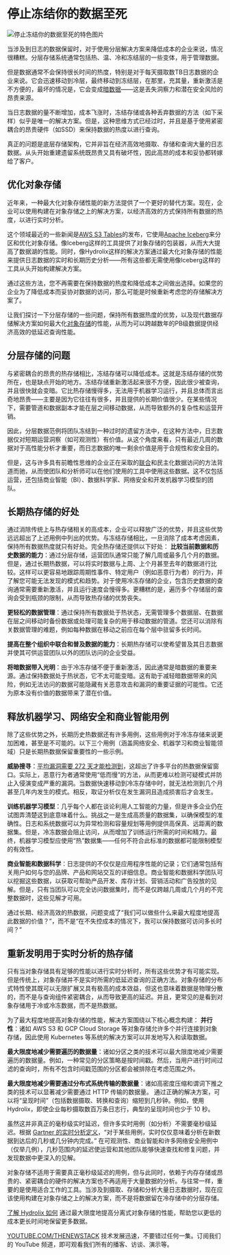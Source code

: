 # 停止冻结你的数据至死

![停止冻结你的数据至死的特色图片](https://cdn.thenewstack.io/media/2025/02/4304c1c4-icecave1-1024x576.jpg)

当涉及到日志的数据保留时，对于使用分层解决方案来降低成本的企业来说，情况很糟糕。分层存储系统通常包括热、温、冷和冻结层的一些变体，用于管理数据。

但是数据通常不会保持很长时间的热度，特别是对于每天摄取数TB日志数据的企业来说。它会迅速移动到冷层，最终移动到冻结层，在那里，充其量，重新激活是不方便的，最坏的情况是，它会变成[暗数据](https://hydrolix.io/blog/cybersecurity-and-dark-data/)——这是丢失洞察力和潜在安全风险的昂贵来源。

当日志数据的量不断增加，成本飞涨时，冻结存储或各种丢弃数据的方法（如下采样）似乎是唯一的解决方案。但是，这种思维方式已经过时，并且是基于使用紧密耦合的昂贵硬件（如SSD）来保持数据的热度以进行查询。

真正的问题是底层存储架构，它并非旨在经济高效地摄取、存储和查询大量的日志数据。从头开始重建遗留系统既昂贵又具有破坏性，因此高昂的成本和妥协都转嫁给了客户。

## 优化对象存储

近年来，一种最大化对象存储性能的新方法提供了一个更好的替代方案。现在，企业可以使用构建在对象存储之上的解决方案，以经济高效的方式保持所有数据的热度，以进行实时分析。

这个领域最近的一些新闻是[AWS S3 Tables](https://thenewstack.io/aws-debuts-a-distributed-sql-database-s3-tables-for-iceberg/)的发布，它使用[Apache Iceberg](https://thenewstack.io/snowflake-databricks-and-the-fight-for-apache-iceberg-tables/)来分区和优化对象存储。像Iceberg这样的工具提供了对象存储的包装器，从而大大提高了数据湖的性能。同时，像Hydrolix这样的解决方案通过最大化对象存储的性能来提供日志数据的实时和长期历史分析——所有这些都无需使用像Iceberg这样的工具从头开始构建解决方案。

通过这些方法，您不再需要在保持数据的热度和降低成本之间做出选择。如果您的企业为了降低成本而妥协对数据的访问，那么可能是时候重新考虑您的存储解决方案了。

让我们探讨一下分层存储的一些问题，保持所有数据热度的优势，以及现代数据存储解决方案如何最大化[对象存储](https://thenewstack.io/the-architects-guide-to-open-table-formats-and-object-storage/)的性能，从而为可以跨越数年的PB级数据提供经济高效的低延迟查询性能。

## 分层存储的问题

与紧密耦合的昂贵的热存储相比，冻结存储可以降低成本。这就是冻结存储的优势所在，也是缺点开始的地方。冻结存储重新激活起来很不方便，因此很少被查询，并且很快就会变暗。它比热存储慢得多，无法用于机器学习运行，并且总体而言出奇地昂贵——主要是因为它往往有很多，并且提供的长期价值很少。在某些情况下，需要管道和数据副本才能在层之间移动数据，从而导致额外的复杂性和运营开销。

因此，分层数据范例将团队冻结到一种过时的遗留方法中，在这种方法中，日志数据仅对短期运营洞察（如可观测性）有价值。从这个角度来看，只有最近几周的数据对于高性能分析才重要，而日志数据的唯一剩余价值是用于合规性和安全目的。

但是，这与许多具有前瞻性思维的企业正在采取的[联合](https://thenewstack.io/observability-isnt-enough-its-time-to-federate-log-data/)和民主化数据访问的方法背道而驰，从而使团队和分析师可以在他们使用的工具中使用这些数据。这不仅包括运营，还包括商业智能（BI）、数据科学家、网络安全和开发机器学习模型的团队。

## 长期热存储的好处

通过消除传统上与热存储相关的高成本，企业可以释放广泛的优势，并且这些优势远远超出了上述用例中列出的优势。与冻结存储相比，一旦消除了成本考虑因素，保持所有数据热度就只有好处。完全热存储还提供以下好处：
**比较当前数据和历史数据的能力**：通过分层存储，运营团队通常只能了解几周或最多几个月的数据。但是，通过长期热数据，可以将实时数据与上周、上个月甚至去年的数据进行比较。这样可以更容易地跟踪周期性事件、特定用户（例如恶意行为者）的行为，并了解您可能无法发现的模式和趋势。对于使用冷冻存储的企业，包含历史数据的查询通常需要重新激活，并且运行速度会慢得多。更糟糕的是，遍历多个存储层的查询会受到瓶颈的限制，从而导致热存储的优势丧失。

**更轻松的数据管理**：通过保持所有数据处于热状态，无需管理多个数据层、在数据在层之间移动时备份数据或处理可能复杂的用于移动数据的管道。您还可以消除有关数据管理的难题，例如每种数据在移动之前应在每个层中驻留多长时间。

**提高在整个组织中联合和普及数据的能力**：长期热存储可以使希望普及其日志数据并使其可供运营团队以外的团队访问的企业受益。

**将暗数据带入光明**：由于冷冻存储不便于重新激活，因此通常是暗数据的重要来源。通过保持数据处于热状态，它不太可能变暗。这有助于减轻暗数据带来的风险，例如无法访问的数据可能隐藏有关恶意攻击和漏洞的重要证据的可能性。它还为原本没有价值的数据带来了潜在价值。

## 释放机器学习、网络安全和商业智能用例

除了这些优势之外，长期历史热数据还有许多用例，这些用例对于冷冻存储来说更加困难，甚至是不可能的。以下三个用例（涵盖网络安全、机器学习和商业智能领域）只是长期热数据保留重要性的一些示例。

**威胁搜寻**：[平均漏洞需要 272 天才能检测到](https://www.ibm.com/think/topics/data-breach)，这超出了许多平台的热数据保留窗口。实际上，恶意行为者通常使用“低而慢”的方法，从而更难以检测可疑模式并防止入侵演变成严重的漏洞。当数据快速移动到冷冻存储中时，就无法检测到几个月甚至几年内发生的模式。相反，取证分析仅在发生漏洞且造成损害后才会发生。

**训练机器学习模型**：几乎每个人都在谈论利用人工智能的力量，但是许多企业仍在试图弄清楚这到底意味着什么。挑战之一是生成高质量的数据集，以确保模型的准确性。日志和系统数据可以为异常检测和容量规划等用例提供高保真、远距离的数据集。但是，冷冻数据会阻止访问，从而增加了训练运行所需的时间和精力。最终，机器学习模型应使用“热”数据集——任何不符合此标准的数据都可能限制模型的有效性。

**商业智能和数据科学**：日志提供的不仅仅是应用程序性能的记录；它们通常包括有关用户如何与您的品牌、产品和网站交互的详细信息。商业智能和数据科学团队可以挖掘这些数据，以获取可帮助产品开发、库存计划、营销活动和广告投放的见解。但是，只有当团队可以完全访问数据集时，而不是仅跨越几周或几个月的不完整数据时，这些见解才可用。

通过长期、经济高效的热数据，问题变成了“我们可以做些什么来最大程度地提高此数据的价值？”，而不是“在不失控成本的情况下，我可以保持数据可访问多长时间？”

## 重新发明用于实时分析的热存储

只有当对象存储具有足够的性能以进行实时分析时，所有这些优势才有可能实现。但是传统上，对象存储并不是实时所需的低延迟查询的正确方法。对象存储的分布式特性使其既可以无限扩展又具有极高的成本效益，但这也意味着数据是物理分散的，而不是与查询组件紧密耦合，从而导致更高的延迟。并且，更常见的是看到对象存储用于冷或冷冻数据，而不是热数据。

为了最大程度地提高对象存储的性能，解决方案围绕以下核心概念构建：
**并行性**：诸如 AWS S3 和 GCP Cloud Storage 等对象存储允许多个并行连接到对象存储，因此使用 Kubernetes 等系统的解决方案可以并发地写入和读取数据。

**最大限度地减少需要遍历的数据量**：诸如分区之类的技术可以最大限度地减少需要遍历的数据量。例如，一种常见的分区策略是按时间戳。然后，当用户进行时间过滤的查询时，所有不包含时间戳范围的分区都会被排除在考虑范围之外。

**最大限度地减少需要通过分布式系统传输的数据量**：诸如高密度压缩和谓词下推之类的技术可以显著减少需要通过 HTTP 传输的数据量。
通过正确的解决方案，可以将“呈现时间”（包括数据摄取、转换和查询）缩短到几秒钟。例如，使用 Hydrolix，即使企业每秒摄取数百万条日志行，典型的呈现时间也少于 10 秒。

虽然这并非真正的毫秒级实时延迟，但许多实时用例（如分析）不需要毫秒级延迟。根据 [Gartner 的实时分析定义](https://www.gartner.com/en/information-technology/glossary/real-time-analytics)，“对于某些用例，实时仅仅意味着分析在新数据到达后的几秒或几分钟内完成。” 在可观测性、商业智能和许多网络安全用例中（仅举几例），几秒范围内的延迟使运营和其他团队能够快速查找和修复问题，并发现数据中更深入的见解。

对象存储不适用于需要真正毫秒级延迟的用例，但与此同时，依赖于内存存储或昂贵的、紧密耦合的硬件的解决方案也不再适用于大量数据的分析。与往常一样，重要的是使用适合工作的工具。当涉及到摄取、存储和分析大量日志数据时，现在应该使用构建在对象存储之上的解决方案，而不是将数据留在冷存储中的分层存储。

[了解 Hydrolix 如何](https://hydrolix.io/hydrolix-enterprise/) 通过最大限度地提高分离式对象存储的性能，帮助您以更低的成本更长时间地保留更多数据。

[YOUTUBE.COM/THENEWSTACK](https://youtube.com/thenewstack?sub_confirmation=1)
技术发展迅速，不要错过任何一集。订阅我们的 YouTube
频道，即可观看我们所有的播客、访谈、演示等。
